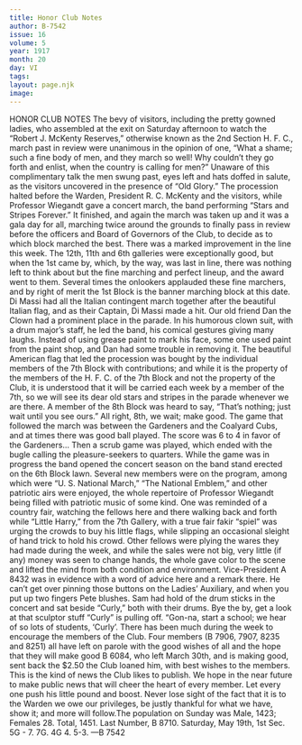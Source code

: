 ```yaml
---
title: Honor Club Notes
author: B-7542
issue: 16
volume: 5
year: 1917
month: 20
day: VI
tags:
layout: page.njk
image:
---
```

HONOR CLUB NOTES    The bevy of visitors, including the pretty gowned ladies, who assembled at the exit on Saturday afternoon to watch the “Robert J. McKenty Reserves,” otherwise known as the 2nd Section H. F. C., march past in review were unanimous in the opinion of one, “What a shame; such a fine body of men, and they march so well! Why couldn’t they go forth and enlist, when the country is calling for men?” Unaware of this complimentary talk the men swung past, eyes left and hats doffed in salute, as the visitors uncovered in the presence of “Old Glory.” The procession halted before the Warden, President R. C. McKenty and the visitors, while Professor Wiegandt gave a concert march, the band performing “Stars and Stripes Forever.” It finished, and again the march was taken up and it was a gala day for all, marching twice around the grounds to finally pass in review before the officers and Board of Governors of the Club, to decide as to which block marched the best. There was a marked improvement in the line this week. The 12th, 11th and 6th galleries were exceptionally good, but when the 1st came by, which, by the way, was last in line, there was nothing left to think about but the fine marching and perfect lineup, and the award went to them. Several times the onlookers applauded these fine marchers, and by right of merit the 1st Block is the banner marching block at this date.       Di Massi had all the Italian contingent march together after the beautiful Italian flag, and as their Captain, Di Massi made a hit. Our old friend Dan the Clown had a prominent place in the parade. In his humorous clown suit, with a drum major’s staff, he led the band, his comical gestures giving many laughs. Instead of using grease paint to mark his face, some one used paint from the paint shop, and Dan had some trouble in removing it. The beautiful American flag that led the procession was bought by the individual members of the 7th Block with contributions; and while it is the property of the members of the H. F. C. of the 7th Block and not the property of the Club, it is understood that it will be carried each week by a member of the 7th, so we will see its dear old stars and stripes in the parade whenever we are there. A member of the 8th Block was heard to say, “That’s nothing; just wait until you see ours.” All right, 8th, we wait; make good.       The game that followed the march was between the Gardeners and the Coalyard Cubs, and at times there was good ball played. The score was 6 to 4 in favor of the Gardeners... Then a scrub game was played, which ended with the bugle calling the pleasure-seekers to quarters.       While the game was in progress the band opened the concert season on the band stand erected on the 6th Block lawn. Several new members were on the program, among which were “U. S. National March,” “The National Emblem,” and other patriotic airs were enjoyed, the whole repertoire of Professor Wiegandt being filled with patriotic music of some kind.       One was reminded of a country fair, watching the fellows here and there walking back and forth while “Little Harry,” from the 7th Gallery, with a true fair fakir “spiel” was urging the crowds to buy his little flags, while slipping an occasional sleight of hand trick to hold his crowd. Other fellows were plying the wares they had made during the week, and while the sales were not big, very little (if any) money was seen to change hands, the whole gave color to the scene and lifted the mind from both condition and environment. Vice-President A 8432 was in evidence with a word of advice here and a remark there. He can’t get over pinning those buttons on the Ladies’ Auxiliary, and when you put up two fingers Pete blushes. Sam had hold of the drum sticks in the concert and sat beside “Curly,” both with their drums. Bye the by, get a look at that sculptor stuff “Curly” is pulling off. “Gon-na, start a school; we hear of so lots of students, ‘Curly’.      There has been much during the week to encourage the members of the Club. Four members (B 7906, 7907, 8235 and 8251) all have left on parole with the good wishes of all and the hope that they will make good B 6084, who left March 30th, and is making good, sent back the $2.50 the Club loaned him, with best wishes to the members. This is the kind of news the Club likes to publish.       We hope in the near future to make public news that will cheer the heart of every member. Let every one push his little pound and boost. Never lose sight of the fact that it is to the Warden we owe our privileges, be justly thankful for what we have, show it; and more will follow.The population on Sunday was Male, 1423; Females 28. Total, 1451. Last Number, B 8710.       Saturday, May 19th, 1st Sec. 5G - 7. 7G. 4G 4. 5-3.   —B 7542


